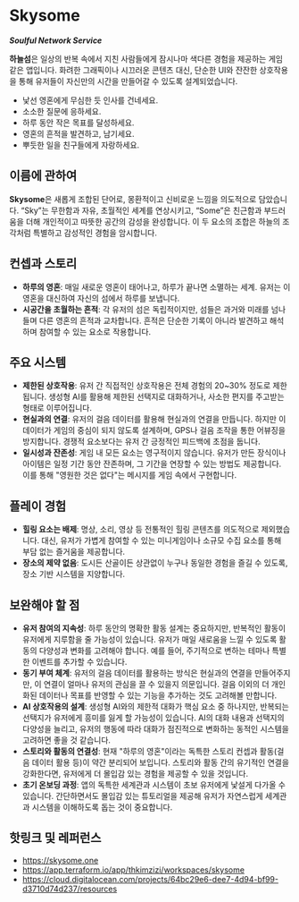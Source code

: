 # Skysome

_**Soulful Network Service**_

**하늘섬**은 일상의 반복 속에서 지친 사람들에게 잠시나마 색다른 경험을 제공하는 게임 같은 앱입니다. 화려한 그래픽이나 시끄러운 콘텐츠 대신, 단순한 UI와 잔잔한 상호작용을 통해 유저들이 자신만의 시간을 만들어갈 수 있도록 설계되었습니다.

- 낯선 영혼에게 무심한 듯 인사를 건네세요.
- 소소한 질문에 응하세요.
- 하루 동안 작은 목표를 달성하세요.
- 영혼의 흔적을 발견하고, 남기세요.
- 뿌듯한 일을 친구들에게 자랑하세요.

## 이름에 관하여

**Skysome**은 새롭게 조합된 단어로, 몽환적이고 신비로운 느낌을 의도적으로 담았습니다. “Sky”는 무한함과 자유, 초월적인 세계를 연상시키고, “Some”은 친근함과 부드러움을 더해 개인적이고 따뜻한 공간의 감성을 완성합니다. 이 두 요소의 조합은 하늘의 조각처럼 특별하고 감성적인 경험을 암시합니다.

## 컨셉과 스토리

- **하루의 영혼**: 매일 새로운 영혼이 태어나고, 하루가 끝나면 소멸하는 세계. 유저는 이 영혼을 대신하여 자신의 섬에서 하루를 보냅니다.
- **시공간을 초월하는 흔적**: 각 유저의 섬은 독립적이지만, 섬들은 과거와 미래를 넘나들며 다른 영혼의 흔적과 교차합니다. 흔적은 단순한 기록이 아니라 발견하고 해석하며 참여할 수 있는 요소로 작용합니다.

## 주요 시스템

- **제한된 상호작용**: 유저 간 직접적인 상호작용은 전체 경험의 20~30% 정도로 제한됩니다. 생성형 AI를 활용해 제한된 선택지로 대화하거나, 사소한 편지를 주고받는 형태로 이루어집니다.
- **현실과의 연결**: 유저의 걸음 데이터를 활용해 현실과의 연결을 만듭니다. 하지만 이 데이터가 게임의 중심이 되지 않도록 설계하며, GPS나 걸음 조작을 통한 어뷰징을 방지합니다. 경쟁적 요소보다는 유저 간 긍정적인 피드백에 초점을 둡니다.
- **일시성과 잔존성**: 게임 내 모든 요소는 영구적이지 않습니다. 유저가 만든 장식이나 아이템은 일정 기간 동안 잔존하며, 그 기간을 연장할 수 있는 방법도 제공합니다. 이를 통해 "영원한 것은 없다"는 메시지를 게임 속에서 구현합니다.

## 플레이 경험

- **힐링 요소는 배제**: 명상, 소리, 영상 등 전통적인 힐링 콘텐츠를 의도적으로 제외했습니다. 대신, 유저가 가볍게 참여할 수 있는 미니게임이나 소규모 수집 요소를 통해 부담 없는 즐거움을 제공합니다.
- **장소의 제약 없음**: 도시든 산골이든 상관없이 누구나 동일한 경험을 즐길 수 있도록, 장소 기반 시스템을 지양합니다.

## 보완해야 할 점

- **유저 참여의 지속성**: 하루 동안의 명확한 활동 설계는 중요하지만, 반복적인 활동이 유저에게 지루함을 줄 가능성이 있습니다. 유저가 매일 새로움을 느낄 수 있도록 활동의 다양성과 변화를 고려해야 합니다. 예를 들어, 주기적으로 변하는 테마나 특별한 이벤트를 추가할 수 있습니다.
- **동기 부여 체계**: 유저의 걸음 데이터를 활용하는 방식은 현실과의 연결을 만들어주지만, 이 연결이 얼마나 유저의 관심을 끌 수 있을지 의문입니다. 걸음 이외의 더 개인화된 데이터나 목표를 반영할 수 있는 기능을 추가하는 것도 고려해볼 만합니다.
- **AI 상호작용의 설계**: 생성형 AI와의 제한적 대화가 핵심 요소 중 하나지만, 반복되는 선택지가 유저에게 흥미를 잃게 할 가능성이 있습니다. AI의 대화 내용과 선택지의 다양성을 늘리고, 유저의 행동에 따라 대화가 점진적으로 변화하는 동적인 시스템을 고려하면 좋을 것 같습니다.
- **스토리와 활동의 연결성**: 현재 "하루의 영혼"이라는 독특한 스토리 컨셉과 활동(걸음 데이터 활용 등)이 약간 분리되어 보입니다. 스토리와 활동 간의 유기적인 연결을 강화한다면, 유저에게 더 몰입감 있는 경험을 제공할 수 있을 것입니다.
- **초기 온보딩 과정**: 앱의 독특한 세계관과 시스템이 초보 유저에게 낯설게 다가올 수 있습니다. 간단하면서도 몰입감 있는 튜토리얼을 제공해 유저가 자연스럽게 세계관과 시스템을 이해하도록 돕는 것이 중요합니다.

## 핫링크 및 레퍼런스

- https://skysome.one
- https://app.terraform.io/app/thkimzizi/workspaces/skysome
- https://cloud.digitalocean.com/projects/64bc29e6-dee7-4d94-bf99-d3710d74d237/resources
